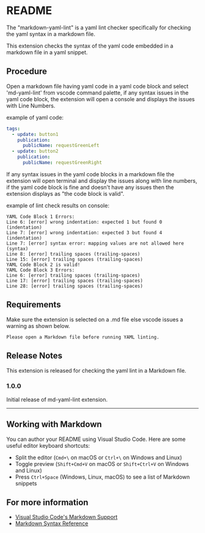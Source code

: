 # README

The "markdown-yaml-lint" is a yaml lint checker specifically for checking the yaml syntax in a markdown file.

This extension checks the syntax of the yaml code embedded in a markdown file in a yaml snippet.

## Procedure

Open a markdown file having yaml code in a yaml code block and select 'md-yaml-lint' from vscode command palette, if any syntax issues in the yaml code block, the extension will open a console and displays the issues with Line Numbers.

example of yaml code:

```yaml
tags:
  - update: button1
    publication:
      publicName: requestGreenLeft
  - update: button2
    publication:
      publicName: requestGreenRight
```

If any syntax issues in the yaml code blocks in a markdown file the extension will open terminal and display the issues along with line numbers, if the yaml code block is fine and doesn't have any issues then the extension displays as "the code block is valid".

example of lint check results on console:

```text
YAML Code Block 1 Errors:
Line 6: [error] wrong indentation: expected 1 but found 0 (indentation)
Line 7: [error] wrong indentation: expected 3 but found 4 (indentation)
Line 7: [error] syntax error: mapping values are not allowed here (syntax)
Line 8: [error] trailing spaces (trailing-spaces)
Line 15: [error] trailing spaces (trailing-spaces)
YAML Code Block 2 is valid!
YAML Code Block 3 Errors:
Line 6: [error] trailing spaces (trailing-spaces)
Line 17: [error] trailing spaces (trailing-spaces)
Line 28: [error] trailing spaces (trailing-spaces)
```

## Requirements

Make sure the extension is selected on a .md file else vscode issues a warning as shown below.

```text
Please open a Markdown file before running YAML linting.
```

## Release Notes

This extension is released for checking the yaml lint in a Markdown file.

### 1.0.0

Initial release of md-yaml-lint extension.

---

## Working with Markdown

You can author your README using Visual Studio Code.  Here are some useful editor keyboard shortcuts:

* Split the editor (`Cmd+\` on macOS or `Ctrl+\` on Windows and Linux)
* Toggle preview (`Shift+Cmd+V` on macOS or `Shift+Ctrl+V` on Windows and Linux)
* Press `Ctrl+Space` (Windows, Linux, macOS) to see a list of Markdown snippets

## For more information

* [Visual Studio Code's Markdown Support](http://code.visualstudio.com/docs/languages/markdown)
* [Markdown Syntax Reference](https://help.github.com/articles/markdown-basics/)
